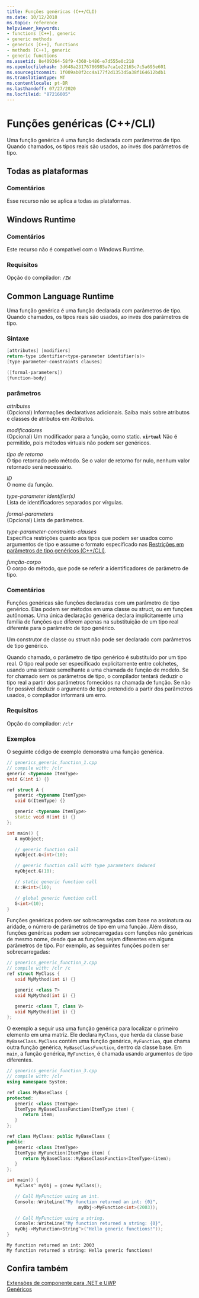 ```yaml
---
title: Funções genéricas (C++/CLI)
ms.date: 10/12/2018
ms.topic: reference
helpviewer_keywords:
- functions [C++], generic
- generic methods
- generics [C++], functions
- methods [C++], generic
- generic functions
ms.assetid: 8e409364-58f9-4360-b486-e7d555e0c218
ms.openlocfilehash: 3d648a23176786985a7ca1e22165c7c5a695e601
ms.sourcegitcommit: 1f009ab0f2cc4a177f2d1353d5a38f164612bdb1
ms.translationtype: MT
ms.contentlocale: pt-BR
ms.lasthandoff: 07/27/2020
ms.locfileid: "87216005"
---
```

# <a name="generic-functions-ccli"></a>Funções genéricas (C++/CLI)

Uma função genérica é uma função declarada com parâmetros de tipo. Quando chamados, os tipos reais são usados, ao invés dos parâmetros de tipo.

## <a name="all-platforms"></a>Todas as plataformas

### <a name="remarks"></a>Comentários

Esse recurso não se aplica a todas as plataformas.

## <a name="windows-runtime"></a>Windows Runtime

### <a name="remarks"></a>Comentários

Este recurso não é compatível com o Windows Runtime.

### <a name="requirements"></a>Requisitos

Opção do compilador: `/ZW`

## <a name="common-language-runtime"></a>Common Language Runtime

Uma função genérica é uma função declarada com parâmetros de tipo. Quando chamados, os tipos reais são usados, ao invés dos parâmetros de tipo.

### <a name="syntax"></a>Sintaxe

```cpp
[attributes] [modifiers]
return-type identifier<type-parameter identifier(s)>
[type-parameter-constraints clauses]

([formal-parameters])
{function-body}
```

### <a name="parameters"></a>parâmetros

*attributes*<br/>
(Opcional) Informações declarativas adicionais. Saiba mais sobre atributos e classes de atributos em Atributos.

*modificadores*<br/>
(Opcional) Um modificador para a função, como static.  **`virtual`** Não é permitido, pois métodos virtuais não podem ser genéricos.

*tipo de retorno*<br/>
O tipo retornado pelo método. Se o valor de retorno for nulo, nenhum valor retornado será necessário.

*ID*<br/>
O nome da função.

*type-parameter identifier(s)*<br/>
Lista de identificadores separados por vírgulas.

*formal-parameters*<br/>
(Opcional) Lista de parâmetros.

*type-parameter-constraints-clauses*<br/>
Especifica restrições quanto aos tipos que podem ser usados como argumentos de tipo e assume o formato especificado nas [Restrições em parâmetros de tipo genéricos (C++/CLI)](constraints-on-generic-type-parameters-cpp-cli.md).

*função-corpo*<br/>
O corpo do método, que pode se referir a identificadores de parâmetro de tipo.

### <a name="remarks"></a>Comentários

Funções genéricas são funções declaradas com um parâmetro de tipo genérico. Elas podem ser métodos em uma classe ou struct, ou em funções autônomas. Uma única declaração genérica declara implicitamente uma família de funções que diferem apenas na substituição de um tipo real diferente para o parâmetro de tipo genérico.

Um construtor de classe ou struct não pode ser declarado com parâmetros de tipo genérico.

Quando chamado, o parâmetro de tipo genérico é substituído por um tipo real. O tipo real pode ser especificado explicitamente entre colchetes, usando uma sintaxe semelhante a uma chamada de função de modelo. Se for chamado sem os parâmetros de tipo, o compilador tentará deduzir o tipo real a partir dos parâmetros fornecidos na chamada de função. Se não for possível deduzir o argumento de tipo pretendido a partir dos parâmetros usados, o compilador informará um erro.

### <a name="requirements"></a>Requisitos

Opção do compilador: `/clr`

### <a name="examples"></a>Exemplos

O seguinte código de exemplo demonstra uma função genérica.

```cpp
// generics_generic_function_1.cpp
// compile with: /clr
generic <typename ItemType>
void G(int i) {}

ref struct A {
   generic <typename ItemType>
   void G(ItemType) {}

   generic <typename ItemType>
   static void H(int i) {}
};

int main() {
   A myObject;

   // generic function call
   myObject.G<int>(10);

   // generic function call with type parameters deduced
   myObject.G(10);

   // static generic function call
   A::H<int>(10);

   // global generic function call
   G<int>(10);
}
```

Funções genéricas podem ser sobrecarregadas com base na assinatura ou aridade, o número de parâmetros de tipo em uma função. Além disso, funções genéricas podem ser sobrecarregadas com funções não genéricas de mesmo nome, desde que as funções sejam diferentes em alguns parâmetros de tipo. Por exemplo, as seguintes funções podem ser sobrecarregadas:

```cpp
// generics_generic_function_2.cpp
// compile with: /clr /c
ref struct MyClass {
   void MyMythod(int i) {}

   generic <class T>
   void MyMythod(int i) {}

   generic <class T, class V>
   void MyMythod(int i) {}
};
```

O exemplo a seguir usa uma função genérica para localizar o primeiro elemento em uma matriz. Ele declara `MyClass`, que herda da classe base `MyBaseClass`. `MyClass` contém uma função genérica, `MyFunction`, que chama outra função genérica, `MyBaseClassFunction`, dentro da classe base. Em `main`, a função genérica, `MyFunction`, é chamada usando argumentos de tipo diferentes.

```cpp
// generics_generic_function_3.cpp
// compile with: /clr
using namespace System;

ref class MyBaseClass {
protected:
   generic <class ItemType>
   ItemType MyBaseClassFunction(ItemType item) {
      return item;
   }
};

ref class MyClass: public MyBaseClass {
public:
   generic <class ItemType>
   ItemType MyFunction(ItemType item) {
      return MyBaseClass::MyBaseClassFunction<ItemType>(item);
   }
};

int main() {
   MyClass^ myObj = gcnew MyClass();

   // Call MyFunction using an int.
   Console::WriteLine("My function returned an int: {0}",
                           myObj->MyFunction<int>(2003));

   // Call MyFunction using a string.
   Console::WriteLine("My function returned a string: {0}",
   myObj->MyFunction<String^>("Hello generic functions!"));
}
```

```Output
My function returned an int: 2003
My function returned a string: Hello generic functions!
```

## <a name="see-also"></a>Confira também

[Extensões de componente para .NET e UWP](component-extensions-for-runtime-platforms.md)<br/>
[Genéricos](generics-cpp-component-extensions.md)
